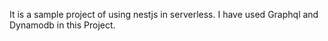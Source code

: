 It is a sample project of using nestjs in serverless. I have used Graphql and Dynamodb in this Project.

